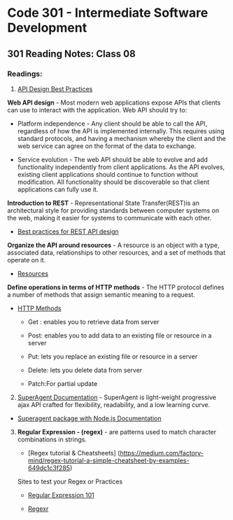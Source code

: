 # Code 301 - Intermediate Software Development

## 301 Reading Notes: Class 08

### Readings:

1. [API Design Best Practices](https://docs.microsoft.com/en-us/azure/architecture/best-practices/api-design)

**Web API design** - Most modern web applications expose APIs that clients can use to interact with the application. Web API should try to:

  - Platform independence - Any client should be able to call the API, regardless of how the API is implemented internally. This requires using standard protocols, and having a mechanism whereby the client and the web service can agree on the format of the data to exchange.

  - Service evolution - The web API should be able to evolve and add functionality independently from client applications. As the API evolves, existing client applications should continue to function without modification. All functionality should be discoverable so that client applications can fully use it.

**Introduction to REST** - Representational State Transfer(REST)is an architectural style for providing standards between computer systems on the web, making it easier for systems to communicate with each other.

  - [Best practices for REST API design](https://stackoverflow.blog/2020/03/02/best-practices-for-rest-api-design/)

**Organize the API around resources** - A resource is an object with a type, associated data, relationships to other resources, and a set of methods that operate on it.

  - [Resources](https://restful-api-design.readthedocs.io/en/latest/resources.html)

**Define operations in terms of HTTP methods** - The HTTP protocol defines a number of methods that assign semantic meaning to a request.

  - [HTTP Methods](https://restfulapi.net/http-methods/)

    - Get : enables you to retrieve data from server

    - Post: enables you to add data to an existing file or resource in a server

    - Put: lets you replace an existing file or resource in a server

    - Delete: lets you delete data from server

    - Patch:For partial update

2. [SuperAgent Documentation](https://visionmedia.github.io/superagent/) - SuperAgent is light-weight progressive ajax API crafted for flexibility, readability, and a low learning curve.

  - [Superagent package with Node.js Documentation](https://www.npmjs.com/package/superagent)

3. **Regular Expression - (regex)** - are patterns used to match character combinations in strings.

   - [Regex tutorial & Cheatsheets] (https://medium.com/factory-mind/regex-tutorial-a-simple-cheatsheet-by-examples-649dc1c3f285)

    Sites to test your Regex or Practices

    - [Regular Expression 101](https://regex101.com/)

    - [Regexr](https://regexr.com/)
